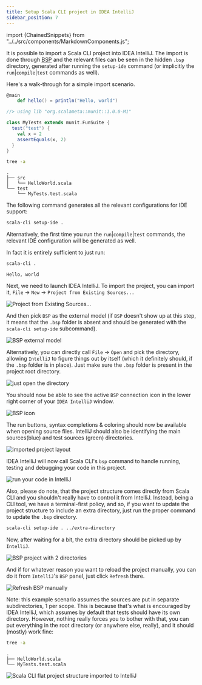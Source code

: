 ```yaml
---
title: Setup Scala CLI project in IDEA IntelliJ
sidebar_position: 7
---
```


import {ChainedSnippets} from "../../src/components/MarkdownComponents.js";

It is possible to import a Scala CLI project into IDEA IntelliJ. The import is done
through [BSP](https://build-server-protocol.github.io/) and the relevant files can be seen in the hidden `.bsp`
directory, generated after running the `setup-ide` command (or implicitly the `run`|`compile`|`test` commands as well).

Here's a walk-through for a simple import scenario.

```scala title=src/HelloWorld.scala
@main
    def hello() = println("Hello, world")
```

```scala title=test/MyTests.test.scala
//> using lib "org.scalameta::munit::1.0.0-M1"

class MyTests extends munit.FunSuite {
  test("test") {
    val x = 2
    assertEquals(x, 2)
  }
}
```

<ChainedSnippets>

```bash
tree -a
```

```text
.
├── src
│   └── HelloWorld.scala
└── test
    └── MyTests.test.scala
```

</ChainedSnippets>

The following command generates all the relevant configurations for IDE support:

```bash
scala-cli setup-ide .
```

Alternatively, the first time you run the `run`|`compile`|`test` commands, the relevant IDE configuration will be
generated as well.

In fact it is entirely sufficient to just run:

<ChainedSnippets>

```bash
scala-cli .
```

```text
Hello, world
```

</ChainedSnippets>

Next, we need to launch IDEA IntelliJ.
To import the project, you can import it, `File` -> `New` -> `Project from Existing Sources...`

![Project from Existing Sources...](/img/intellij_project_from_existing_sources.png)

And then pick `BSP` as the external model (if `BSP` doesn't show up at this step, it means that the `.bsp` folder is
absent and should be generated with the `scala-cli setup-ide` subcommand).

![BSP external model](/img/intellij_bsp_external_model.png)

Alternatively, you can directly call `File` -> `Open` and pick the directory, allowing `IntelliJ` to figure things out
by itself (which it definitely should, if the `.bsp` folder is in place). Just make sure the `.bsp` folder is present in
the project root directory.

![just open the directory](/img/intellij_open_dir.png)

You should now be able to see the active `BSP` connection icon in the lower right corner of your `IDEA IntelliJ` window.

![BSP icon](/img/intellij_bsp_icon.png)

The run buttons, syntax completions & coloring should now be available when opening source files.
IntelliJ should also be identifying the main sources(blue) and test sources (green) directories.

![imported project layout](/img/intellij_imported_project_layout.png)

IDEA IntelliJ will now call Scala CLI's `bsp` command to handle running, testing and debugging your code in this
project.

![run your code in IntelliJ](/img/intellij_run_code_with_bsp.png)

Also, please do note, that the project structure comes directly from Scala CLI and you shouldn't really have to control
it from IntelliJ. Instead, being a CLI tool, we have a terminal-first policy, and so, if you want to update the project
structure to include an extra directory, just run the proper command to update the `.bsp` directory.

```bash ignore
scala-cli setup-ide . ../extra-directory
```

Now, after waiting for a bit, the extra directory should be picked up by `IntelliJ`.

![BSP project with 2 directories](/img/intellij_project_layout_with_extra_dir.png)

And if for whatever reason you want to reload the project manually, you can do it from `IntelliJ`'s `BSP` panel, just
click `Refresh` there.

![Refresh BSP manually](/img/intellij_refresh_bsp.png)

Note: this example scenario assumes the sources are put in separate subdirectories, 1 per scope. This is because that's
what is encouraged by IDEA IntelliJ, which assumes by default that tests should have its own directory. However, nothing
really forces you to bother with that, you can put everything in the root directory (or anywhere else, really), and it
should (mostly) work fine:

<ChainedSnippets>

```bash
tree -a
```

```text
.
├── HelloWorld.scala
└── MyTests.test.scala
```

</ChainedSnippets>

![Scala CLI flat project structure imported to IntelliJ](/img/intellij_flat_sources_layout.png)

